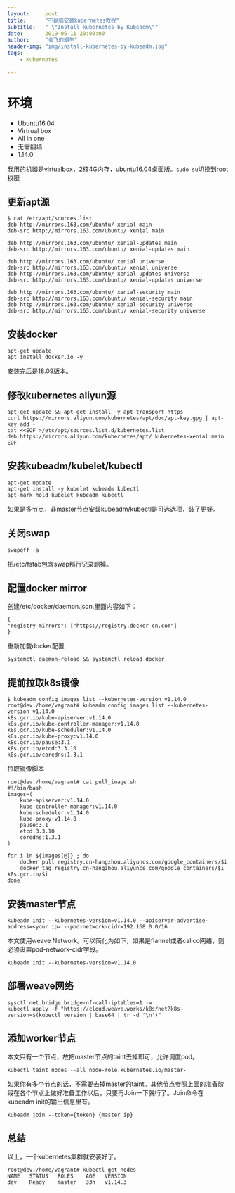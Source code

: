 ```yaml
---
layout:     post
title:      "不翻墙安装kubernetes教程"
subtitle:   " \"Install kubernetes by Kubeadm\""
date:       2019-06-11 20:00:00
author:     "会飞的蜗牛"
header-img: "img/install-kubernetes-by-kubeadm.jpg"
tags:
    - Kubernetes
    
---
```


# 环境
- Ubuntu16.04
- Virtrual box
- All in one
- 无需翻墙
- 1.14.0

我用的机器是virtualbox，2核4G内存，ubuntu16.04桌面版。`sudo su`切换到root权限

## 更新apt源
```
$ cat /etc/apt/sources.list
deb http://mirrors.163.com/ubuntu/ xenial main
deb-src http://mirrors.163.com/ubuntu/ xenial main

deb http://mirrors.163.com/ubuntu/ xenial-updates main
deb-src http://mirrors.163.com/ubuntu/ xenial-updates main

deb http://mirrors.163.com/ubuntu/ xenial universe
deb-src http://mirrors.163.com/ubuntu/ xenial universe
deb http://mirrors.163.com/ubuntu/ xenial-updates universe
deb-src http://mirrors.163.com/ubuntu/ xenial-updates universe

deb http://mirrors.163.com/ubuntu/ xenial-security main
deb-src http://mirrors.163.com/ubuntu/ xenial-security main
deb http://mirrors.163.com/ubuntu/ xenial-security universe
deb-src http://mirrors.163.com/ubuntu/ xenial-security universe
```

## 安装docker
```
apt-get update 
apt install docker.io -y

```
安装完后是18.09版本。

## 修改kubernetes aliyun源
```
apt-get update && apt-get install -y apt-transport-https
curl https://mirrors.aliyun.com/kubernetes/apt/doc/apt-key.gpg | apt-key add - 
cat <<EOF >/etc/apt/sources.list.d/kubernetes.list
deb https://mirrors.aliyun.com/kubernetes/apt/ kubernetes-xenial main
EOF
```

## 安装kubeadm/kubelet/kubectl
```
apt-get update
apt-get install -y kubelet kubeadm kubectl
apt-mark hold kubelet kubeadm kubectl
```
如果是多节点，非master节点安装kubeadm/kubectl是可选选项，装了更好。

## 关闭swap
```
swapoff -a
```
把/etc/fstab包含swap那行记录删掉。

## 配置docker mirror
创建/etc/docker/daemon.json.里面内容如下：

```
{
"registry-mirrors": ["https://registry.docker-cn.com"]
}
```
重新加载docker配置
```
systemctl daemon-reload && systemctl reload docker
```

## 提前拉取k8s镜像
```
$ kubeadm config images list --kubernetes-version v1.14.0
root@dev:/home/vagrant# kubeadm config images list --kubernetes-version v1.14.0
k8s.gcr.io/kube-apiserver:v1.14.0
k8s.gcr.io/kube-controller-manager:v1.14.0
k8s.gcr.io/kube-scheduler:v1.14.0
k8s.gcr.io/kube-proxy:v1.14.0
k8s.gcr.io/pause:3.1
k8s.gcr.io/etcd:3.3.10
k8s.gcr.io/coredns:1.3.1
```

拉取镜像脚本

```
root@dev:/home/vagrant# cat pull_image.sh
#!/bin/bash
images=(
    kube-apiserver:v1.14.0
    kube-controller-manager:v1.14.0
    kube-scheduler:v1.14.0
    kube-proxy:v1.14.0
    pause:3.1
    etcd:3.3.10
    coredns:1.3.1
)

for i in ${images[@]} ; do
    docker pull registry.cn-hangzhou.aliyuncs.com/google_containers/$i
    docker tag registry.cn-hangzhou.aliyuncs.com/google_containers/$i k8s.gcr.io/$i
done
```

## 安装master节点
```
kubeadm init --kubernetes-version=v1.14.0 --apiserver-advertise-address=<your ip> --pod-network-cidr=192.168.0.0/16
```
本文使用weave Network。可以简化为如下，如果是flannel或者calico网络，则必须设置pod-network-cidr字段。

```
kubeadm init --kubernetes-version=v1.14.0
```


## 部署weave网络
```
sysctl net.bridge.bridge-nf-call-iptables=1 -w
kubectl apply -f "https://cloud.weave.works/k8s/net?k8s-version=$(kubectl version | base64 | tr -d '\n')"
```

## 添加worker节点
本文只有一个节点，故把master节点的taint去掉即可，允许调度pod。

```
kubectl taint nodes --all node-role.kubernetes.io/master-
```

如果你有多个节点的话，不需要去掉master的taint。其他节点参照上面的准备阶段在各个节点上做好准备工作以后，只要再Join一下就行了。Join命令在kubeadm init的输出信息里有。

```
kubeadm join --token={token} {master ip}

```

## 总结

以上，一个kubernetes集群就安装好了。

```
root@dev:/home/vagrant# kubectl get nodes
NAME   STATUS   ROLES    AGE   VERSION
dev    Ready    master   33h   v1.14.3
```



